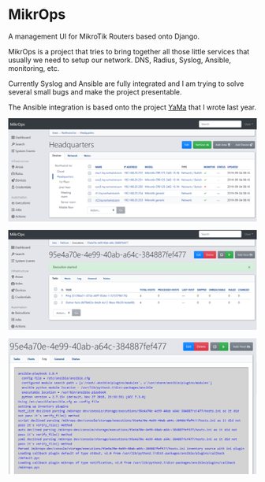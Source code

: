 # MikrOps
A management UI for MikroTik Routers based onto Django.

MikrOps is a project that tries to bring together all those little services that usually we need to setup our network. DNS, Radius, Syslog, Ansible, monitoring, etc.

Currently Syslog and Ansible are fully integrated and I am trying to solve several small bugs and make the project presentable.

The Ansible integration is based onto the project [YaMa](https://github.com/mojiro/yama) that I wrote last year.

![mikrops area devices](mikrops-area-devices.png)

![mikrops execution start](mikrops-execution-start.png)

![mikrops execution log](mikrops-execution-log.png)
